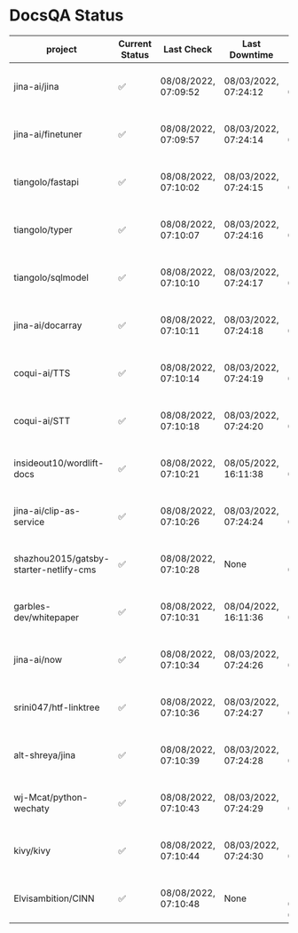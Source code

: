 # DocsQA Status

|               project                |Current Status|     Last Check     |   Last Downtime    |              % Uptime              |
|--------------------------------------|--------------|--------------------|--------------------|------------------------------------|
|jina-ai/jina                          |✅            |08/08/2022, 07:09:52|08/03/2022, 07:24:12|121.647 (since 07/29/2022, 16:38:18)|
|jina-ai/finetuner                     |✅            |08/08/2022, 07:09:57|08/03/2022, 07:24:14|121.654 (since 07/29/2022, 16:38:18)|
|tiangolo/fastapi                      |✅            |08/08/2022, 07:10:02|08/03/2022, 07:24:15|121.666 (since 07/29/2022, 16:38:18)|
|tiangolo/typer                        |✅            |08/08/2022, 07:10:07|08/03/2022, 07:24:16|121.668 (since 07/29/2022, 16:38:18)|
|tiangolo/sqlmodel                     |✅            |08/08/2022, 07:10:10|08/03/2022, 07:24:17|121.670 (since 07/29/2022, 16:38:18)|
|jina-ai/docarray                      |✅            |08/08/2022, 07:10:11|08/03/2022, 07:24:18|121.671 (since 07/29/2022, 16:38:18)|
|coqui-ai/TTS                          |✅            |08/08/2022, 07:10:14|08/03/2022, 07:24:19|121.674 (since 07/29/2022, 16:38:18)|
|coqui-ai/STT                          |✅            |08/08/2022, 07:10:18|08/03/2022, 07:24:20|121.678 (since 07/29/2022, 16:38:18)|
|insideout10/wordlift-docs             |✅            |08/08/2022, 07:10:21|08/05/2022, 16:11:38|114.703 (since 07/29/2022, 16:38:18)|
|jina-ai/clip-as-service               |✅            |08/08/2022, 07:10:26|08/03/2022, 07:24:24|121.692 (since 07/29/2022, 16:38:18)|
|shazhou2015/gatsby-starter-netlify-cms|✅            |08/08/2022, 07:10:28|None                |100.000 (since 08/03/2022, 10:30:18)|
|garbles-dev/whitepaper                |✅            |08/08/2022, 07:10:31|08/04/2022, 16:11:36|114.767 (since 07/29/2022, 16:38:18)|
|jina-ai/now                           |✅            |08/08/2022, 07:10:34|08/03/2022, 07:24:26|121.696 (since 07/29/2022, 16:38:18)|
|srini047/htf-linktree                 |✅            |08/08/2022, 07:10:36|08/03/2022, 07:24:27|124.865 (since 07/31/2022, 18:29:28)|
|alt-shreya/jina                       |✅            |08/08/2022, 07:10:39|08/03/2022, 07:24:28|121.698 (since 07/29/2022, 16:38:18)|
|wj-Mcat/python-wechaty                |✅            |08/08/2022, 07:10:43|08/03/2022, 07:24:29|121.704 (since 07/29/2022, 16:38:18)|
|kivy/kivy                             |✅            |08/08/2022, 07:10:44|08/03/2022, 07:24:30|121.704 (since 07/29/2022, 16:38:18)|
|Elvisambition/CINN                    |✅            |08/08/2022, 07:10:48|None                |100.000 (since 08/04/2022, 07:09:50)|
